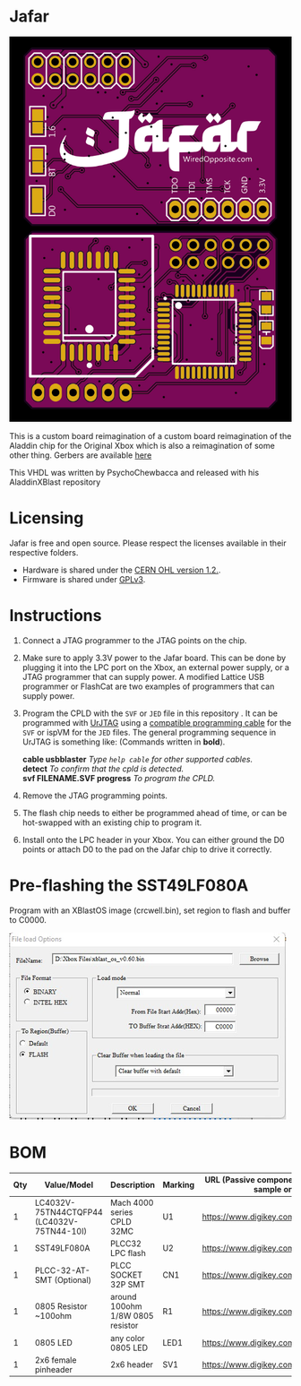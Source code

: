 
# Jafar
![Jafar PCB](https://github.com/wiredopposite/Jafar/blob/main/images/Jafar.jpg?raw=true)

This is a custom board reimagination of a custom board reimagination of the Aladdin chip for the Original Xbox which is also a reimagination of some other thing. Gerbers are available [here](Gerbers/Gerber_PCB_jafar_2022-12-09.zip)

This VHDL was written by PsychoChewbacca and released with his AladdinXBlast repository

# Licensing

Jafar is free and open source. Please respect the licenses available in their respective folders.

-   Hardware is shared under the  [CERN OHL version 1.2.](https://ohwr.org/cernohl).
-   Firmware is shared under  [GPLv3](https://www.gnu.org/licenses/quick-guide-gplv3.en.html).

# Instructions

1.  Connect a JTAG programmer to the JTAG points on the chip.
    
2.  Make sure to apply 3.3V power to the Jafar board. This can be done by plugging it into the LPC port on the Xbox, an external power supply, or a JTAG programmer that can supply power.  A modified Lattice USB programmer or FlashCat are two examples of programmers that can supply power.
    
3.  Program the CPLD with the  `SVF` or `JED`  file in this repository . It can be programmed with  [UrJTAG](http://urjtag.org/)  using a  [compatible programming cable](http://urjtag.org/book/_system_requirements.html#_supported_jtag_adapters_cables) for the `SVF` or ispVM for the `JED` files. The general programming sequence in UrJTAG is something like: (Commands written in  **bold**).
    
    **cable usbblaster**  _Type  `help cable`  for other supported cables._  
    **detect**  _To confirm that the cpld is detected._  
    **svf FILENAME.SVF progress**  _To program the CPLD._
        
4.  Remove the JTAG programming points.
    
5.  The flash chip needs to either be programmed ahead of time, or can be hot-swapped with an existing chip to program it.
        
6.  Install onto the LPC header in your Xbox. You can either ground the D0 points or attach D0 to the pad on the Jafar chip to drive it correctly.
    
# Pre-flashing the SST49LF080A

Program with an XBlastOS image (crcwell.bin), set region to flash and buffer to C0000.

![Programming XBlastOS](https://github.com/wiredopposite/Jafar/blob/main/images/sst_programming.jpg?raw=true)

# BOM
| Qty | Value/Model | Description | Marking | URL (Passive components provided as sample only) |
| --- | --- | --- | --- | --- |
| 1 | LC4032V-75TN44CTQFP44 (LC4032V-75TN44-10I) | Mach 4000 series CPLD 32MC | U1 | https://www.digikey.com/short/47m5hh |
| 1 | SST49LF080A | PLCC32 LPC flash | U2 | https://www.digikey.com/short/47m54w |
| 1 | PLCC-32-AT-SMT (Optional) | PLCC SOCKET 32P SMT | CN1 | https://www.digikey.com/short/vrhtcrp7 |
| 1 | 0805 Resistor ~100ohm | around 100ohm 1/8W 0805 resistor | R1| https://www.digikey.com/short/47m59f |
| 1 | 0805 LED| any color 0805 LED| LED1 |https://www.digikey.com/short/47m5b2 |
| 1 | 2x6 female pinheader| 2x6 header| SV1 | https://www.digikey.com/short/rht4wbhz |
